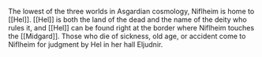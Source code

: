 The lowest of the three worlds in Asgardian cosmology, Niflheim is home to [[Hel]]. [[Hel]] is both the land of the dead and the name of the deity who rules it, and [[Hel]] can be found right at the border where Niflheim touches the [[Midgard]]. Those who die of sickness, old age, or accident come to Niflheim for judgment by Hel in her hall Eljudnir.